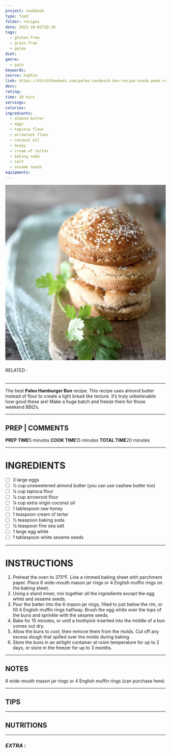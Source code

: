 ```yaml
---
project: cookbook
type: food
folder: recipes
date: 2023-10-02T10:18
tags:
  - gluten-free
  - grain-free
  - paleo
diet: 
genre:
  - pain
keywords: 
source: Sophie
link: https://ditchthewheat.com/paleo-sandwich-bun-recipe-sneak-peek-recipe-ditch-wheat-cookbook/?utm_medium=social&utm_source=pinterest&utm_campaign=tailwind_smartloop&utm_content=smartloop&utm_term=24042492
desc: 
rating: 
time: 20 mins
servings: 
calories: 
ingredients:
  - almond butter
  - eggs
  - tapioca flour
  - arrowroot flour
  - coconut oil
  - honey
  - cream of tartar
  - baking soda
  - salt
  - sesame seeds
equipments:
---
```


![IMAGE](image_674.png)

###### *RELATED* : 
---
The best **Paleo Hamburger Bun** recipe. This recipe uses almond butter instead of flour to create a light bread like texture. It’s truly unbelievable how good these are! Make a huge batch and freeze them for those weekend BBQ’s.

---
## PREP | COMMENTS

**PREP TIME**5 minutes
**COOK TIME**15 minutes
**TOTAL TIME**20 minutes

---
# INGREDIENTS

- [ ] 3 large eggs
- [ ] 1⁄2 cup unsweetened almond butter (you can use cashew butter too)
- [ ] 1⁄4 cup tapioca flour
- [ ] 1⁄4 cup arrowroot flour
- [ ] 1⁄4 cup extra virgin coconut oil
- [ ] 1 tablespoon raw honey
- [ ] 1 teaspoon cream of tartar
- [ ] 1⁄2 teaspoon baking soda
- [ ] 1⁄8 teaspoon fine sea salt
- [ ] 1 large egg white
- [ ] 1 tablespoon white sesame seeds

---
# INSTRUCTIONS

1. Preheat the oven to 375°F. Line a rimmed baking sheet with parchment paper. Place 6 wide-mouth mason jar rings or 4 English muffin rings on the baking sheet.
2. Using a stand mixer, mix together all the ingredients except the egg white and sesame seeds.
3. Pour the batter into the 6 mason jar rings, filled to just below the rim, or fill 4 English muffin rings halfway. Brush the egg white over the tops of the buns and sprinkle with the sesame seeds.
4. Bake for 15 minutes, or until a toothpick inserted into the middle of a bun comes out dry.
5. Allow the buns to cool, then remove them from the molds. Cut off any excess dough that spilled over the molds during baking.
6. Store the buns in an airtight container at room temperature for up to 2 days, or store in the freezer for up to 3 months.

---
## NOTES

6 wide-mouth mason jar rings or 4 English muffin rings (can purchase here)

---
## TIPS



---
## NUTRITIONS



---
### *EXTRA* :




